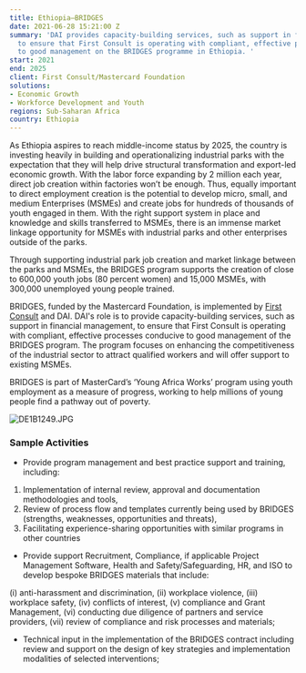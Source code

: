 ```yaml
---
title: Ethiopia—BRIDGES
date: 2021-06-28 15:21:00 Z
summary: 'DAI provides capacity-building services, such as support in financial management,
  to ensure that First Consult is operating with compliant, effective processes conducive
  to good management on the BRIDGES programme in Ethiopia. '
start: 2021
end: 2025
client: First Consult/Mastercard Foundation
solutions:
- Economic Growth
- Workforce Development and Youth
regions: Sub-Saharan Africa
country: Ethiopia
---
```


As Ethiopia aspires to reach middle-income status by 2025, the country is investing heavily in building and operationalizing industrial parks with the expectation that they will help drive structural transformation and export-led economic growth. With the labor force expanding by 2 million each year, direct job creation within factories won’t be enough. Thus, equally important to direct employment creation is the potential to develop micro, small, and medium Enterprises (MSMEs) and create jobs for hundreds of thousands of youth engaged in them. With the right support system in place and knowledge and skills transferred to MSMEs, there is an immense market linkage opportunity for MSMEs with industrial parks and other enterprises outside of the parks.  

Through supporting industrial park job creation and market linkage between the parks and MSMEs, the BRIDGES program supports the creation of close to 600,000 youth jobs (80 percent women) and 15,000 MSMEs, with 300,000 unemployed young people trained. 

BRIDGES, funded by the Mastercard Foundation, is implemented by [First Consult](https://www.devex.com/organizations/first-consult-52402) and DAI. DAI's role is to provide capacity-building services, such as support in financial management, to ensure that First Consult is operating with compliant, effective processes conducive to good management of the BRIDGES program. The program focuses on enhancing the competitiveness of the industrial sector to attract qualified workers and will offer support to existing MSMEs. 

BRIDGES is part of MasterCard’s ‘Young Africa Works’ program using youth employment as a measure of progress, working to help millions of young people find a pathway out of poverty.

![DE1B1249.JPG](/uploads/DE1B1249.JPG)

### Sample Activities

* Provide program management and best practice support and training, including:
1. Implementation of internal review, approval and documentation methodologies and tools,
2. Review of process flow and templates currently being used by BRIDGES (strengths, weaknesses, opportunities and threats),
3. Facilitating experience-sharing opportunities with similar programs in other countries
 
* Provide support Recruitment, Compliance, if applicable Project Management Software, Health and Safety/Safeguarding, HR, and ISO to develop bespoke BRIDGES materials that include:

(i) anti-harassment and discrimination,
(ii) workplace violence,
(iii) workplace safety,
(iv) conflicts of interest,
(v) compliance and Grant Management,
(vi) conducting due diligence of partners and service providers,
(vii) review of compliance and risk processes and materials;

* Technical input in the implementation of the BRIDGES contract including review and support on the design of key strategies and implementation modalities of selected interventions;

 